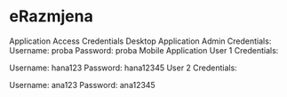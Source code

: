 # eRazmjena

Application Access Credentials
Desktop Application
Admin Credentials:
Username: proba
Password: proba
Mobile Application
User 1 Credentials:

Username: hana123
Password: hana12345
User 2 Credentials:

Username: ana123
Password: ana12345
